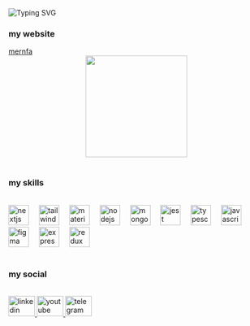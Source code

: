 <article class="markdown-body entry-content container-lg f5" itemprop="text">
  <img
    src="https://readme-typing-svg.demolab.com?font=Fira+Code&pause=1000&width=435&lines=%F0%9F%98%89+Hello%2C+I+am+Soheil+Jafari;%F0%9F%91%A8%E2%80%8D%F0%9F%92%BB+Fullstack+Developer+with+Next.js+%26+Node.js;%F0%9F%92%BB+My+website+is+mernfa.ir"
    alt="Typing SVG"
  />
  <br />
  <h3 align="left">my website</h3>
  <a href="https://mernfa.ir" target="_blank">mernfa</a>
  <div align="center">
    <img
      height="200"
      src="https://blog-oijsdoifj.storage.iran.liara.space/Screenshot%20%28763%29.png"
    />
  </div>
  <br />
  
  <h3 align="left">my skills</h3>
  <br />
  <div align="left">
    <img
      src="https://skillicons.dev/icons?i=nextjs"
      height="40"
      alt="nextjs logo"
    />
    <img width="12" />
    <img
      src="https://skillicons.dev/icons?i=tailwind"
      height="40"
      alt="tailwindcss logo"
    />
    <img width="12" />
    <img
      src="https://skillicons.dev/icons?i=materialui"
      height="40"
      alt="materialui logo"
    />
    <img width="12" />
    <img
      src="https://skillicons.dev/icons?i=nodejs"
      height="40"
      alt="nodejs logo"
    />
    <img width="12" />
    <img
      src="https://skillicons.dev/icons?i=mongodb"
      height="40"
      alt="mongodb logo"
    />
    <img width="12" />
    <img
      src="https://skillicons.dev/icons?i=jest"
      height="40"
      alt="jest logo"
    />
    <img width="12" />
    <img
      src="https://skillicons.dev/icons?i=ts"
      height="40"
      alt="typescript logo"
    />
    <img width="12" />
    <img
      src="https://skillicons.dev/icons?i=js"
      height="40"
      alt="javascript logo"
    />
    <img width="12" />
    <img
      src="https://skillicons.dev/icons?i=figma"
      height="40"
      alt="figma logo"
    />
    <img width="12" />
    <img
      src="https://skillicons.dev/icons?i=express"
      height="40"
      alt="express logo"
    />
    <img width="12" />
    <img
      src="https://skillicons.dev/icons?i=redux"
      height="40"
      alt="redux logo"
    />
  </div>


  <br />

  <h3 align="left">my social</h3>
  <br />
  <div align="left">
    <a href="https://www.linkedin.com/in/soheil-jafari-dev" target="_blank">
      <img
        src="https://raw.githubusercontent.com/maurodesouza/profile-readme-generator/master/src/assets/icons/social/linkedin/default.svg"
        width="52"
        height="40"
        alt="linkedin logo"
      />
    </a>
    <a href="https://www.youtube.com/@mernfa_ir" target="_blank">
      <img
        src="https://raw.githubusercontent.com/maurodesouza/profile-readme-generator/master/src/assets/icons/social/youtube/default.svg"
        width="52"
        height="40"
        alt="youtube logo"
      />
    </a>
    <a href="https://t.me/mernfa" target="_blank">
      <img
        src="https://raw.githubusercontent.com/maurodesouza/profile-readme-generator/master/src/assets/icons/social/telegram/default.svg"
        width="52"
        height="40"
        alt="telegram logo"
      />
    </a>
  </div>


</article>
